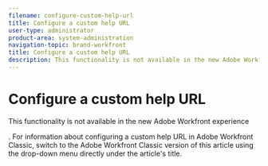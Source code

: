 ```yaml
---
filename: configure-custom-help-url
title: Configure a custom help URL
user-type: administrator
product-area: system-administration
navigation-topic: brand-workfront
title: Configure a custom help URL
description: This functionality is not available in the new Adobe Workfront experience, but it's coming soon. For information about configuring a custom help URL in Adobe Workfront Classic, switch to the Adobe Workfront Classic version of this article using the drop-down menu directly under the article's title.
---
```


# Configure a custom help URL

This functionality is not available in the new Adobe Workfront experience

<!--
<MadCap:conditionalText data-mc-conditions="QuicksilverOrClassic.Draft mode">
, but it's coming soon
</MadCap:conditionalText>
-->

. For information about configuring a custom help URL in Adobe Workfront Classic, switch to the Adobe Workfront Classic version of this article using the drop-down menu directly under the article's title.  